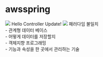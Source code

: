 # awsspring

<img src="https://img.shields.io/badge/spring-3cb371?style=flat-square&logo=spring&logoColor=green"/>
Hello Controller Update!  
<img src="https://img.shields.io/badge/Firebase-FFCA28?style=flat-square&logo=firebase&logoColor=white"/>
패러다임 불일치</br>  
- 관계형 데이터 베이스</br>  
    - 어떻게 데이터를 저장할지</br>  
- 객체지향 프로그래밍</br>  
    - 기능과 속성을 한 곳에서 관리하는 기술</br>
